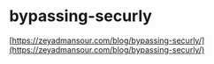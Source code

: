 # bypassing-securly

[https://zeyadmansour.com/blog/bypassing-securly/](https://zeyadmansour.com/blog/bypassing-securly/)
